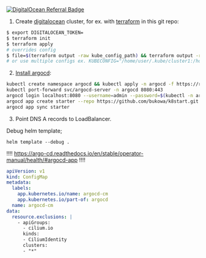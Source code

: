 <a href="https://www.digitalocean.com/?refcode=97c5fc2f1bd1&utm_campaign=Referral_Invite&utm_medium=Referral_Program&utm_source=badge"><img src="https://web-platforms.sfo2.cdn.digitaloceanspaces.com/WWW/Badge%201.svg" alt="DigitalOcean Referral Badge" /></a>

1. Create [digitalocean](https://m.do.co/c/97c5fc2f1bd1) cluster, for ex. with [terraform](https://registry.terraform.io/providers/digitalocean/digitalocean/latest/docs/resources/kubernetes_cluster) in this git repo:
```bash
$ export DIGITALOCEAN_TOKEN=
$ terraform init
$ terraform apply
# overrides config
$ file=$(terraform output -raw kube_config_path) && terraform output -raw kube_config > $file
# or use multiple configs ex. KUBECONFIG="/home/user/.kube/cluster1:/home/user/.kube/cluster2"
```
2. [Install argocd](https://argo-cd.readthedocs.io/en/stable/):
```bash
kubectl create namespace argocd && kubectl apply -n argocd -f https://raw.githubusercontent.com/argoproj/argo-cd/stable/manifests/install.yaml -f configmap.yaml
kubectl port-forward svc/argocd-server -n argocd 8080:443
argocd login localhost:8080 --username=admin --password=$(kubectl -n argocd get secret argocd-initial-admin-secret -o jsonpath="{.data.password}" | base64 -d)
argocd app create starter --repo https://github.com/bukowa/k8start.git --dest-server https://kubernetes.default.svc --path=.
argocd app sync starter
```
3. Point DNS A records to LoadBalancer.


Debug helm template;
```
helm template --debug .
```

!!!!
https://argo-cd.readthedocs.io/en/stable/operator-manual/health/#argocd-app
!!!!
```yaml
apiVersion: v1
kind: ConfigMap
metadata:
  labels:
    app.kubernetes.io/name: argocd-cm
    app.kubernetes.io/part-of: argocd
  name: argocd-cm
data:
  resource.exclusions: |
    - apiGroups:
      - cilium.io
      kinds:
      - CiliumIdentity
      clusters:
      - "*"

```